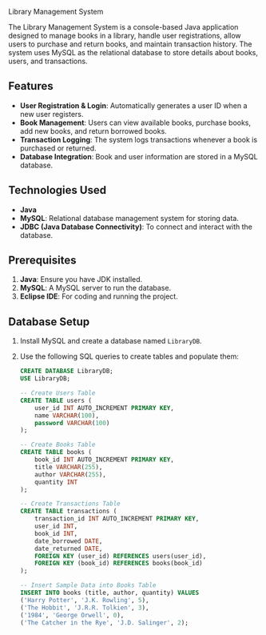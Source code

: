 
Library Management System



The Library Management System is a console-based Java application designed to manage books in a library, handle user registrations, allow users to purchase and return books, and maintain transaction history. The system uses MySQL as the relational database to store details about books, users, and transactions.


## Features
- **User Registration & Login**: Automatically generates a user ID when a new user registers.
- **Book Management**: Users can view available books, purchase books, add new books, and return borrowed books.
- **Transaction Logging**: The system logs transactions whenever a book is purchased or returned.
- **Database Integration**: Book and user information are stored in a MySQL database.


 ## Technologies Used

 - **Java**
- **MySQL**: Relational database management system for storing data.
- **JDBC (Java Database Connectivity)**: To connect and interact with the database.

##  Prerequisites
1. **Java**: Ensure you have JDK installed.
2. **MySQL**: A MySQL server to run the database.
3. **Eclipse IDE**: For coding and running the project.
##  Database Setup
1. Install MySQL and create a database named `LibraryDB`.
2. Use the following SQL queries to create tables and populate them:
   
   ```sql
   CREATE DATABASE LibraryDB;
   USE LibraryDB;
   
   -- Create Users Table
   CREATE TABLE users (
       user_id INT AUTO_INCREMENT PRIMARY KEY,
       name VARCHAR(100),
       password VARCHAR(100)
   );
   
   -- Create Books Table
   CREATE TABLE books (
       book_id INT AUTO_INCREMENT PRIMARY KEY,
       title VARCHAR(255),
       author VARCHAR(255),
       quantity INT
   );
   
   -- Create Transactions Table
   CREATE TABLE transactions (
       transaction_id INT AUTO_INCREMENT PRIMARY KEY,
       user_id INT,
       book_id INT,
       date_borrowed DATE,
       date_returned DATE,
       FOREIGN KEY (user_id) REFERENCES users(user_id),
       FOREIGN KEY (book_id) REFERENCES books(book_id)
   );
   
   -- Insert Sample Data into Books Table
   INSERT INTO books (title, author, quantity) VALUES
   ('Harry Potter', 'J.K. Rowling', 5),
   ('The Hobbit', 'J.R.R. Tolkien', 3),
   ('1984', 'George Orwell', 0),
   ('The Catcher in the Rye', 'J.D. Salinger', 2);